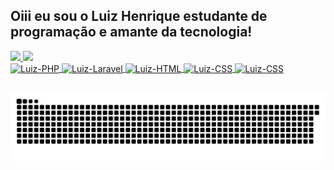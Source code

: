 ## Oiii eu sou o Luiz Henrique estudante de programação e amante da tecnologia!
<div>
  <a href="https://github.com/MATOSLuiz">
  <img height="150em" src="https://github-readme-stats.vercel.app/api?username=MATOSLuiz&show_icons=true&theme=discord_old_blurple&include_all_commits=true&count_private=true"/>
  <img height="150em" src="https://github-readme-stats.vercel.app/api/top-langs/?username=MATOSLuiz&layout=compact&langs_count=7&theme=discord_old_blurple"/>
</div>


  <img align="center" alt="Luiz-PHP" height="50" width="70" src="https://cdn.jsdelivr.net/gh/devicons/devicon/icons/php/php-original.svg"/>
  <img align="center" alt="Luiz-Laravel" height="40" width="70" src="https://cdn.jsdelivr.net/gh/devicons/devicon/icons/laravel/laravel-plain-wordmark.svg" />
  <img align="center" alt="Luiz-HTML" height="40" width="50" src="https://cdn.jsdelivr.net/gh/devicons/devicon/icons/html5/html5-original-wordmark.svg" />
  <img align="center" alt="Luiz-CSS" height="40" width="50" src="https://cdn.jsdelivr.net/gh/devicons/devicon/icons/css3/css3-original-wordmark.svg" />
  <img align="center" alt="Luiz-CSS" height="40" width="50" img src="https://cdn.jsdelivr.net/gh/devicons/devicon/icons/bootstrap/bootstrap-plain-wordmark.svg" />

</div>
  
  ##
 
<div> 
 
  ![Snake animation](https://github.com/MATOSLuiz/MATOSLuiz/blob/output/github-contribution-grid-snake.svg)
 
</div>
